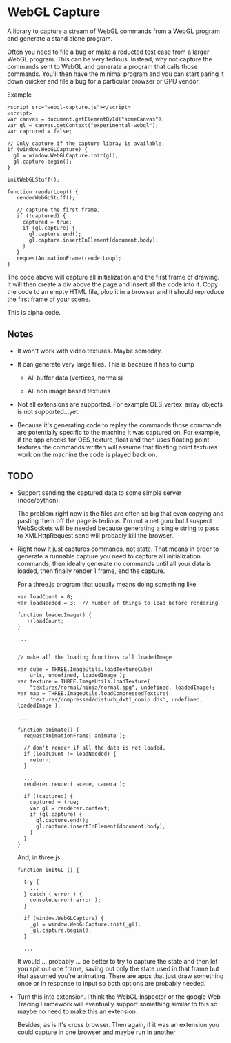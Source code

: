 WebGL Capture
=============

A library to capture a stream of WebGL commands from a WebGL program and generate a stand alone program.

Often you need to file a bug or make a reducted test case from a larger WebGL program. This can be very tedious.
Instead, why not capture the commands sent to WebGL and generate a program that calls those commands. You'll
then have the minimal program and you can start paring it down quicker and file a bug for a particular browser
or GPU vendor.

Example

    <script src="webgl-capture.js"></script>
    <script>
    var canvas = document.getElementById("someCanvas");
    var gl = canvas.getContext("experimental-webgl");
    var captured = false;

    // Only capture if the capture libray is available.
    if (window.WebGLCapture) {
      gl = window.WebGLCapture.init(gl);
      gl.capture.begin();
    }

    initWebGLStuff();

    function renderLoop() {
       renderWebGLStuff();

       // capture the first frame.
       if (!captured) {
         captured = true;
         if (gl.capture) {
           gl.capture.end();
           gl.capture.insertInElement(document.body);
         }
       }
       requestAnimationFrame(renderLoop);
    }

The code above will capture all initialization and the first frame of drawing.
It will then create a div above the page and insert all the code into it. Copy
the code to an empty HTML file, plop it in a browser and it should reproduce
the first frame of your scene.

This is alpha code.

Notes
-----

*   It won't work with video textures. Maybe someday.

*   It can generate very large files. This is because it has to dump

    *   All buffer data (vertices, normals)

    *   All non image based textures

*   Not all extensions are supported. For example OES_vertex_array_objects
    is not supported...yet.

*   Because it's generating code to replay the commands those commands
    are potentially specific to the machine it was captured on. For example,
    if the app checks for OES_texture_float and then uses floating point
    textures the commands written will assume that floating point textures
    work on the machine the code is played back on.

TODO
----

*   Support sending the captured data to some simple server (node/python).

    The problem right now is the files are often so big that even copying
    and pasting them off the page is tedious. I'm not a net guru but I
    suspect WebSockets will be needed because generating a single string
    to pass to XMLHttpRequest.send will probably kill the browser.

*   Right now it just captures commands, not state. That means in order to
    generate a runnable capture you need to capture all initialization
    commands, then ideally generate no commands until all your data is
    loaded, then finally render 1 frame, end the capture.

    For a three.js program that usually means doing something like

        var loadCount = 0;
        var loadNeeded = 3;  // number of things to load before rendering

        function loadedImage() {
           ++loadCount;
        }

        ...


        // make all the loading functions call loadedImage

        var cube = THREE.ImageUtils.loadTextureCube(
            urls, undefined, loadedImage );
        var texture = THREE.ImageUtils.loadTexture(
            "textures/normal/ninja/normal.jpg", undefined, loadedImage);
        var map = THREE.ImageUtils.loadCompressedTexture(
            'textures/compressed/disturb_dxt1_nomip.dds', undefined, loadedImage );

        ...

        function animate() {
          requestAnimationFrame( animate );

          // don't render if all the data is not loaded.
          if (loadCount != loadNeeded) {
            return;
          }

          ...
          renderer.render( scene, camera );

          if (!captured) {
            captured = true;
            var gl = renderer.context;
            if (gl.capture) {
              gl.capture.end();
              gl.capture.insertInElement(document.body);
            }
          }
        }

    And, in three.js

        function initGL () {

          try {
            ...
          } catch ( error ) {
            console.error( error );
          }

          if (window.WebGLCapture) {
            _gl = window.WebGLCapture.init(_gl);
            _gl.capture.begin();
          }

          ...

    It would ... probably ... be better to try to capture the state
    and then let you spit out one frame, saving out only the state
    used in that frame but that assumed you're animating. There are
    apps that just draw something once or in response to input so
    both options are probably needed.

*   Turn this into extension. I think the WebGL Inspector or the
    google Web Tracing Framework will eventually support something
    similar to this so maybe no need to make this an extension.

    Besides, as is it's cross browser. Then again, if it was an
    extension you could capture in one browser and maybe run in another





